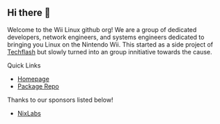 ## Hi there 👋
Welcome to the Wii Linux github org! We are a group of dedicated developers, network engineers, and systems engineers dedicated to bringing you Linux on the Nintendo Wii. This started as a side project of [Techflash](https://techflash.wtf) but slowly turned into an group innitiative towards the cause.


Quick Links
 - [Homepage](https://wii-linux.org)
 - [Package Repo](https://packages.wii-linux.org)


Thanks to our sponsors listed below!
 - [NixLabs](https://nixlabs.dev)

<!--

**Here are some ideas to get you started:**

🙋‍♀️ A short introduction - what is your organization all about?
🌈 Contribution guidelines - how can the community get involved?
👩‍💻 Useful resources - where can the community find your docs? Is there anything else the community should know?
🍿 Fun facts - what does your team eat for breakfast?
🧙 Remember, you can do mighty things with the power of [Markdown](https://docs.github.com/github/writing-on-github/getting-started-with-writing-and-formatting-on-github/basic-writing-and-formatting-syntax)
-->
